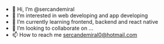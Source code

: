 - 👋 Hi, I’m @sercandemiral
- 👀 I’m interested in web developing and app developing
- 🌱 I’m currently learning frontend, backend and react native 
- 💞️ I’m looking to collaborate on ...
- 📫 How to reach me sercandemiral0@hotmail.com

<!---
sercandemiral/sercandemiral is a ✨ special ✨ repository because its `README.md` (this file) appears on your GitHub profile.
You can click the Preview link to take a look at your changes.
--->
